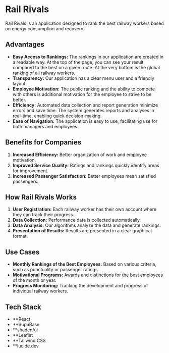 # Rail Rivals

Rail Rivals is an application designed to rank the best railway workers based on energy consumption and recovery.
## Advantages

- **Easy Access to Rankings:** The rankings in our application are created in a readable way. At the top of the page, you can see your result compared to the best on a given route. At the very bottom is the global ranking of all railway workers.
- **Transparency:** Our application has a clear menu user and a friendly layout.
- **Employee Motivation:** The public ranking and the ability to compete with others is additional motivation for the employee to strive to be better.
- **Efficiency:** Automated data collection and report generation minimize errors and save time. The system generates reports and analyses in real-time, enabling quick decision-making.
- **Ease of Navigation:** The application is easy to use, facilitating use for both managers and employees.

## Benefits for Companies

1. **Increased Efficiency:** Better organization of work and employee motivation.
2. **Improved Service Quality:** Ratings and rankings quickly identify areas for improvement.
3. **Increased Passenger Satisfaction:** Better employees mean satisfied passengers.

## How Rail Rivals Works

1. **User Registration:** Each railway worker has their own account where they can track their progress.
2. **Data Collection:** Performance data is collected automatically.
3. **Data Analysis:** Our algorithms analyze the data and generate rankings.
4. **Presentation of Results:** Results are presented in a clear graphical format.

## Use Cases

- **Monthly Rankings of the Best Employees:** Based on various criteria, such as punctuality or passenger ratings.
- **Motivational Programs:** Awards and distinctions for the best employees of the month or year.
- **Progress Monitoring:** Tracking the development and progress of individual railway workers.

## Tech Stack

- **React
- **SupaBase
- **shadcn/ui
- **Leaflet
- **Tailwind CSS
- **lucide.dev
